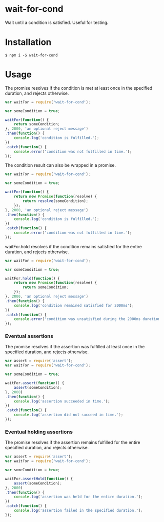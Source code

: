# wait-for-cond
Wait until a condition is satisfied. Useful for testing.

# Installation
```shell
$ npm i -S wait-for-cond
```

# Usage
The promise resolves if the condition is met at least once in the specified duration, and rejects otherwise.
```javascript
var waitFor = require('wait-for-cond');

var someCondition = true;

waitFor(function() {
    return someCondition;
}, 2000, 'an optional reject message')
.then(function() {
    console.log('condition is fulfilled.');
})
.catch(function() {
    console.error('condition was not fulfilled in time.');
});
```

The condition result can also be wrapped in a promise.

```javascript
var waitFor = require('wait-for-cond');

var someCondition = true;

waitFor(function() {
    return new Promise(function(resolve) {
        return resolve(someCondition);
    });
}, 2000, 'an optional reject message')
.then(function() {
    console.log('condition is fulfilled.');
})
.catch(function() {
    console.error('condition was not fulfilled in time.');
});
```

waitFor.hold resolves if the condition remains satisfied for the entire duration, and rejects otherwise.

```javascript
var waitFor = require('wait-for-cond');

var someCondition = true;

waitFor.hold(function() {
    return new Promise(function(resolve) {
        return someCondition;
    });
}, 2000, 'an optional reject message')
.then(function() {
    console.log('condition remained satisfied for 2000ms');
})
.catch(function() {
    console.error('condition was unsatisfied during the 2000ms duration');
});
```

### Eventual assertions
The promise resolves if the assertion was fulfilled at least once in the specified duration, and rejects otherwise.

```javascript
var assert = require('assert');
var waitFor = require('wait-for-cond');

var someCondition = true;

waitFor.assert(function() {
    assert(someCondition);
}, 2000)
.then(function() {
    console.log('assertion succeeded in time.');
})
.catch(function() {
    console.log('assertion did not succeed in time.');
});
```

### Eventual holding assertions 
The promise resolves if the assertion remains fulfilled for the entire specified duration, and rejects otherwise.

```javascript
var assert = require('assert');
var waitFor = require('wait-for-cond');

var someCondition = true;

waitFor.assertHold(function() {
    assert(someCondition);
}, 2000)
.then(function() {
    console.log('assertion was held for the entire duration.');
})
.catch(function() {
    console.log('assertion failed in the specified duration.');
});
```
